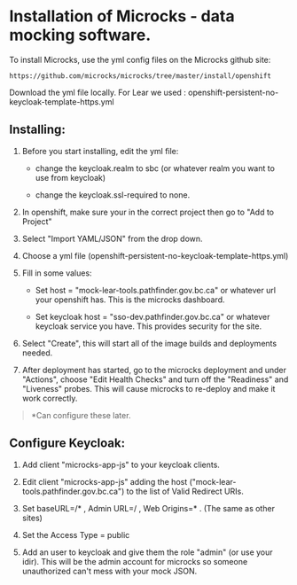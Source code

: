 Installation of Microcks - data mocking software.
=================================================

To install Microcks, use the yml config files on the Microcks github site:

~~~~~~~~~~~~~~~~~~~~~~~~~~~~~~~~~~~~~~~~~~~~~~~~~~~~~~~~~~~~~~~~~~~~~~~~~~~~~~~~
https://github.com/microcks/microcks/tree/master/install/openshift
~~~~~~~~~~~~~~~~~~~~~~~~~~~~~~~~~~~~~~~~~~~~~~~~~~~~~~~~~~~~~~~~~~~~~~~~~~~~~~~~

Download the yml file locally. For Lear we used :
openshift-persistent-no-keycloak-template-https.yml

Installing:
-----------

1.  Before you start installing, edit the yml file:

    -   change the keycloak.realm to sbc (or whatever realm you want to use from
        keycloak)

    -   change the keycloak.ssl-required to none.

2.  In openshift, make sure your in the correct project then go to "Add to
    Project"

3.  Select "Import YAML/JSON" from the drop down.

4.  Choose a yml file (openshift-persistent-no-keycloak-template-https.yml)

5.  Fill in some values:

    -   Set host = "mock-lear-tools.pathfinder.gov.bc.ca" or whatever url your
        openshift has. This is the microcks dashboard.

    -   Set keycloak host = "sso-dev.pathfinder.gov.bc.ca" or whatever keycloak
        service you have. This provides security for the site.

6.  Select "Create", this will start all of the image builds and deployments
    needed.

7.  After deployment has started, go to the microcks deployment and under
    "Actions", choose "Edit Health Checks" and turn off the "Readiness" and
    "Liveness" probes. This will cause microcks to re-deploy and make it work
    correctly.

>   \*Can configure these later.

Configure Keycloak:
-------------------

1.  Add client "microcks-app-js" to your keycloak clients.

2.  Edit client "microcks-app-js" adding the host
    ("mock-lear-tools.pathfinder.gov.bc.ca") to the list of Valid Redirect URIs.

3.  Set baseURL=/\* , Admin URL=/ , Web Origins=\* . (The same as other sites)

4.  Set the Access Type = public

5.  Add an user to keycloak and give them the role "admin" (or use your idir).
    This will be the admin account for microcks so someone unauthorized can't
    mess with your mock JSON.
